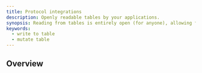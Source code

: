 ```yaml
---
title: Protocol integrations
description: Openly readable tables by your applications.
synopsis: Reading from tables is entirely open (for anyone), allowing for true composability. Write SQL qeuries—but with some limitations that are due to the nature of decentralized networks and deterministic requirements.
keywords:
  - write to table
  - mutate table
---
```


## Overview
